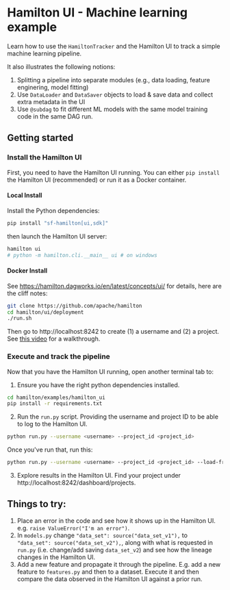# Hamilton UI - Machine learning example

Learn how to use the `HamiltonTracker` and the Hamilton UI to track a simple machine learning pipeline.

It also illustrates the following notions:

1. Splitting a pipeline into separate modules (e.g., data loading, feature enginering, model fitting)
2. Use `DataLoader` and `DataSaver` objects to load & save data and collect extra metadata in the UI
3. Use `@subdag` to fit different ML models with the same model training code in the same DAG run.


## Getting started
### Install the Hamilton UI

First, you need to have the Hamilton UI running. You can either `pip install` the Hamilton UI (recommended) or run it as a Docker container.

#### Local Install
Install the Python dependencies:

```bash
pip install "sf-hamilton[ui,sdk]"
```
then launch the Hamilton UI server:
```bash
hamilton ui
# python -m hamilton.cli.__main__ ui # on windows
```

#### Docker Install

See https://hamilton.dagworks.io/en/latest/concepts/ui/ for details, here are the cliff notes:

```bash
git clone https://github.com/apache/hamilton
cd hamilton/ui/deployment
./run.sh
```
Then go to http://localhost:8242 to create (1) a username and (2) a project.
See [this video](https://youtu.be/DPfxlTwaNsM) for a walkthrough.

### Execute and track the pipeline

Now that you have the Hamilton UI running, open another terminal tab to:

1. Ensure you have the right python dependencies installed.
```bash
cd hamilton/examples/hamilton_ui
pip install -r requirements.txt
```

2. Run the `run.py` script. Providing the username and project ID to be able to log to the Hamilton UI.
```bash
python run.py --username <username> --project_id <project_id>
```
Once you've run that, run this:
```bash
python run.py --username <username> --project_id <project_id> --load-from-parquet
```

3. Explore results in the Hamilton UI. Find your project under http://localhost:8242/dashboard/projects.

## Things to try:

1. Place an error in the code and see how it shows up in the Hamilton UI. e.g. `raise ValueError("I'm an error")`.
2. In `models.py` change `"data_set": source("data_set_v1"),` to `"data_set": source("data_set_v2"),`, along with
what is requested in `run.py` (i.e. change/add saving `data_set_v2`) and see how the lineage changes in the Hamilton UI.
3. Add a new feature and propagate it through the pipeline. E.g. add a new feature to `features.py` and then to a dataset.
Execute it and then compare the data observed in the Hamilton UI against a prior run.
